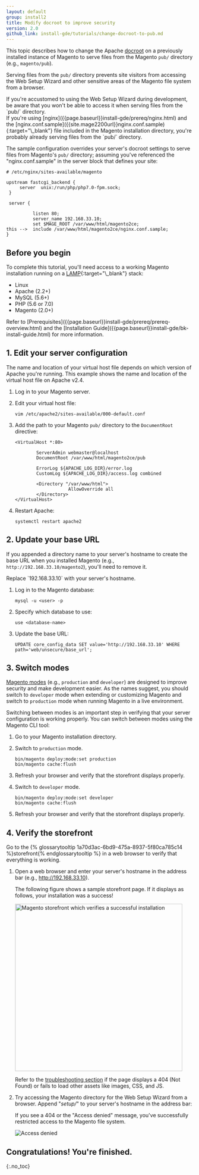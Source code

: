 ```yaml
---
layout: default
group: install2
title: Modify docroot to improve security
version: 2.0
github_link: install-gde/tutorials/change-docroot-to-pub.md
---
```


This topic describes how to change the Apache [docroot]({{page.baseurl}}install-gde/basics/basics_docroot.html) on a previously installed instance of Magento to serve files from the Magento `pub/` directory (e.g., `magento/pub`).

Serving files from the `pub/` directory prevents site visitors from accessing the Web Setup Wizard and other sensitive areas of the Magento file system from a browser.

<div class="bs-callout bs-callout-warning" markdown="1">
If you're accustomed to using the Web Setup Wizard during development, be aware that you won't be able to access it when serving files from the `pub/` directory.
</div>

<div class="bs-callout bs-callout-tip" markdown="1">
If you're using [nginx]({{page.baseurl}}install-gde/prereq/nginx.html) and the [nginx.conf.sample]({{site.mage2200url}}nginx.conf.sample){:target="\_blank"} file included in the Magento installation directory, you're probably already serving files from the `pub/` directory.

The sample configuration overrides your server's docroot settings to serve files from Magento's `pub/` directory; assuming you've referenced the "nginx.conf.sample" in the server block that defines your site:

    # /etc/nginx/sites-available/magento

    upstream fastcgi_backend {
         server  unix:/run/php/php7.0-fpm.sock;
     }

     server {

              listen 80;
              server_name 192.168.33.10;
              set $MAGE_ROOT /var/www/html/magento2ce;
    this -->  include /var/www/html/magento2ce/nginx.conf.sample;
    }

</div>

## Before you begin
To complete this tutorial, you'll need access to a working Magento installation running on a [LAMP](https://en.wikipedia.org/wiki/LAMP_(software_bundle)){:target="\_blank"} stack:

-   Linux
-   Apache (2.2+)
-   MySQL (5.6+)
-   PHP (5.6 or 7.0)
-   Magento (2.0+)

<div class="bs-callout bs-callout-info" id="info" markdown="1">
Refer to [Prerequisites]({{page.baseurl}}install-gde/prereq/prereq-overview.html) and the [Installation Guide]({{page.baseurl}}install-gde/bk-install-guide.html) for more information.
</div>

## 1. Edit your server configuration
The name and location of your virtual host file depends on which version of Apache you're running. This example shows the name and location of the virtual host file on Apache v2.4.

1.  Log in to your Magento server.
2.  Edit your virtual host file:

        vim /etc/apache2/sites-available/000-default.conf

3.  Add the path to your Magento `pub/` directory to the `DocumentRoot` directive:

    ```
    <VirtualHost *:80>

            ServerAdmin webmaster@localhost
            DocumentRoot /var/www/html/magento2ce/pub

            ErrorLog ${APACHE_LOG_DIR}/error.log
            CustomLog ${APACHE_LOG_DIR}/access.log combined

            <Directory "/var/www/html">
                        AllowOverride all
            </Directory>
    </VirtualHost>
    ```
4.  Restart Apache:

        systemctl restart apache2  

## 2. Update your base URL
If you appended a directory name to your server's hostname to create the base URL when you installed Magento (e.g., `http://192.168.33.10/magento2`), you'll need to remove it.

<div class="bs-callout bs-callout-info" id="info" markdown="1">
Replace `192.168.33.10` with your server's hostname.
</div>

1.  Log in to the Magento database:

        mysql -u <user> -p

2.  Specify which database to use:

        use <database-name>

3.  Update the base URL:

        UPDATE core_config_data SET value='http://192.168.33.10' WHERE path='web/unsecure/base_url';

## 3. Switch modes
[Magento modes]({{page.baseurl}}config-guide/bootstrap/magento-modes.html) (e.g., `production` and `developer`) are designed to improve security and make development easier. As the names suggest, you should switch to `developer` mode when extending or customizing Magento and switch to `production` mode when running Magento in a live environment.

Switching between modes is an important step in verifying that your server configuration is working properly. You can switch between modes using the Magento CLI tool:

1.  Go to your Magento installation directory.
2.  Switch to `production` mode.

        bin/magento deploy:mode:set production
        bin/magento cache:flush

3.  Refresh your browser and verify that the storefront displays properly.
4.  Switch to `developer` mode.

        bin/magento deploy:mode:set developer
        bin/magento cache:flush

5.  Refresh your browser and verify that the storefront displays properly.

## 4. Verify the storefront
Go to the {% glossarytooltip 1a70d3ac-6bd9-475a-8937-5f80ca785c14 %}storefront{% endglossarytooltip %} in a web browser to verify that everything is working.

1.  Open a web browser and enter your server's hostname in the address bar (e.g., http://192.168.33.10).

    The following figure shows a sample storefront page. If it displays as follows, your installation was a success!

    <img src="{{site.baseurl}}common/images/install-success_store.png" width="450px" alt="Magento storefront which verifies a successful installation">

    Refer to the [troubleshooting section]({{page.baseurl}}install-gde/trouble/tshoot_no-styles.html) if the page displays a 404 (Not Found) or fails to load other assets like images, CSS, and JS.

2.  Try accessing the Magento directory for the Web Setup Wizard from a browser. Append "_setup/_" to your server's hostname in the address bar:

    If you see a 404 or the "Access denied" message, you've successfully restricted access to the Magento file system.

    <img src="{{site.baseurl}}common/images/access-denied.png" alt="Access denied">

## Congratulations! You're finished.
{:.no_toc}
